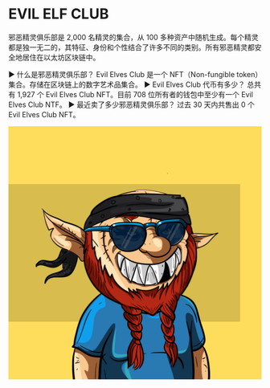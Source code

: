 # EVIL ELF CLUB

邪恶精灵俱乐部是 2,000 名精灵的集合，从 100 多种资产中随机生成。每个精灵都是独一无二的，其特征、身份和个性结合了许多不同的类别。所有邪恶精灵都安全地居住在以太坊区块链中。

▶ 什么是邪恶精灵俱乐部？
Evil Elves Club 是一个 NFT（Non-fungible token）集合。存储在区块链上的数字艺术品集合。
▶ Evil Elves Club 代币有多少？
总共有 1,927 个 Evil Elves Club NFT。目前 708 位所有者的钱包中至少有一个 Evil Elves Club NTF。
▶ 最近卖了多少邪恶精灵俱乐部？
过去 30 天内共售出 0 个 Evil Elves Club NFT。

![nft](unnamed.png)
